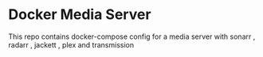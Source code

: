 # Docker Media Server

This repo contains docker-compose config for a media server with sonarr , radarr , jackett , plex and transmission
